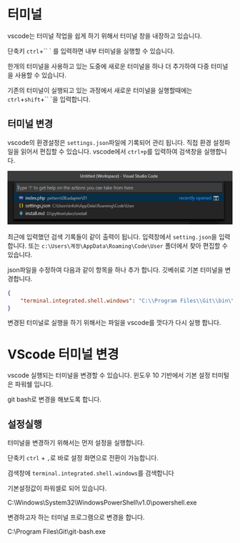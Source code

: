 # 터미널

vscode는 터미널 작업을 쉽게 하기 위해서 터미널 창을 내장하고 있습니다.

단축키 `ctrl`+`` ` 를 입력하면 내부 터미널을 실행할 수 있습니다.



한개의 터미널을 사용하고 있는 도중에 새로운 터미널을 하나 더 추가하여 다중 터미널을 사용할 수 있습니다.

기존의 터미널이 실행되고 있는 과정에서 새로운 터미널을 실행할때에는 `ctrl`+`shift`+`` `을 입력합니다.





## 터미널 변경

vscode의 환경설정은 `settings.json`파일에 기록되어 관리 됩니다. 직접 환경 설정파일을 읽어서 편집할 수 있습니다. vscode에서 `ctrl+p`를  입력하여 검색창을 실행합니다.

![settings-01](./img/settings-01.png)

최근에 입력했던 검색 기록들이 같이 출력이 됩니다. 입력창에서 `setting.json`을 입력합니다. 또는 `c:\Users\계정\AppData\Roaming\Code\User` 폴더에서 찾아 편집할 수 있습니다.

json파일을 수정하여 다음과 같이 항목을 하나 추가 합니다. 깃베쉬로 기본 터미널을 변경합니다.

```json
{
    "terminal.integrated.shell.windows": "C:\\Program Files\\Git\\bin\\bash.exe"
}
```

변경된 터미널로 실행을 하기 위해서는 파일을 vscode를 껏다가 다시 실행 합니다.







# VScode 터미널 변경

vscode 실행되는 터미널을 변경할 수 있습니다. 윈도우 10 기반에서 기본 설정 터미털은 파워쉘 입니다.



git bash로 변경을 해보도록 합니다.

## 설정실행

터미널을 변경하기 위해서는 먼저 설정을 실행합니다.

단축키  `ctrl` + `,`로 바로 설정 화면으로 전환이 가능합니다.





검색창에 `terminal.integrated.shell.windows`를 검색합니다





기본설정값이 파워셀로 되어 있습니다.

C:\Windows\System32\WindowsPowerShell\v1.0\powershell.exe



변경하고자 하는 터미널 프로그램으로 변경을 합니다.

C:\Program Files\Git\git-bash.exe





